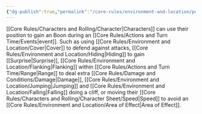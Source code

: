 ```yaml
---
{"dg-publish":true,"permalink":"/core-rules/environment-and-location/positioning/"}
---
```


[[Core Rules/Characters and Rolling/Character\|Characters]] can use their position to gain an Boon during an [[Core Rules/Actions and Turn Time/Events\|event]]. Such as using [[Core Rules/Environment and Location/Cover\|Cover]] to defend against attacks, [[Core Rules/Environment and Location/Hiding\|Hiding]] to gain [[Surprise\|Surprise]], [[Core Rules/Environment and Location/Flanking\|Flanking]] within [[Core Rules/Actions and Turn Time/Range\|Range]] to deal extra [[Core Rules/Damage and Conditions/Damage\|Damage]], [[Core Rules/Environment and Location/Jumping\|Jumping]] and [[Core Rules/Environment and Location/Falling\|Falling]] doing a cliff, or moving their [[Core Rules/Characters and Rolling/Character Sheet/Speed\|Speed]] to avoid an [[Core Rules/Environment and Location/Area of Effect\|Area of Effect]].
